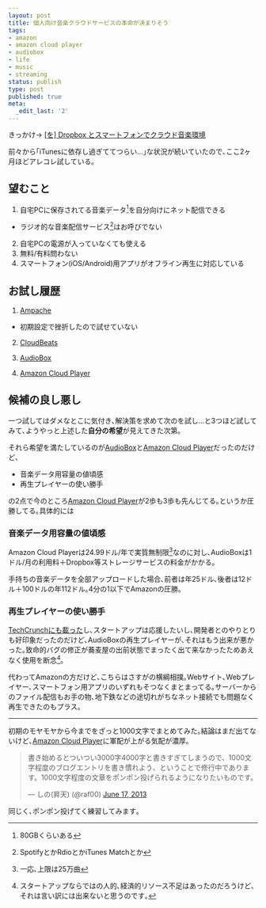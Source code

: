```yaml
---
layout: post
title: 個人向け音楽クラウドサービスの本命が決まりそう
tags:
- amazon
- amazon cloud player
- audiobox
- life
- music
- streaming
status: publish
type: post
published: true
meta:
  _edit_last: '2'
---
```

きっかけ-&gt; [[を] Dropbox とスマートフォンでクラウド音楽環境][01]

前々から｢iTunesに依存し過ぎててつらい...｣な状況が続いていたので､ここ2ヶ月ほどアレコレ試している｡

## 望むこと

1. 自宅PCに保存されてる音楽データ[^01]を自分向けにネット配信できる
  - ラジオ的な音楽配信サービス[^02]はお呼びでない
2. 自宅PCの電源が入っていなくても使える
3. 無料/有料問わない
5. スマートフォン(iOS/Android)用アプリがオフライン再生に対応している

## お試し履歴

1. [Ampache][02]

  - 初期設定で挫折したので試せていない

2. [CloudBeats][03]

3. [AudioBox][04]

4. [Amazon Cloud Player][05]

## 候補の良し悪し

一つ試してはダメなとこに気付き､解決策を求めて次のを試し...と3つほど試してみて､ようやっと上述した**自分の希望**が見えてきた次第｡

それら希望を満たしているのが[AudioBox][04]と[Amazon Cloud Player][05]だったのだけど､

- 音楽データ用容量の値頃感
- 再生プレイヤーの使い勝手

の2点で今のところ[Amazon Cloud Player][05]が2歩も3歩も先んじてる｡というか圧勝してる｡具体的には

### 音楽データ用容量の値頃感

Amazon Cloud Playerは24.99ドル/年で実質無制限[^03]なのに対し､AudioBoxは1ドル/月の利用料＋Dropbox等ストレージサービスの料金がかかる｡

手持ちの音楽データを全部アップロードした場合､前者は年25ドル､後者は12ドル＋100ドルの年112ドル｡4分の1以下でAmazonの圧勝｡

### 再生プレイヤーの使い勝手

[TechCrunchにも載った][06]し､スタートアップは応援したいし､開発者とのやりとりも好印象だったのだけど､AudioBoxの再生プレイヤーが､それはもう出来が悪かった｡致命的バグの修正が蕎麦屋の出前状態でまったく出て来なかったためあえなく使用を断念[^04]｡

代わってAmazonの方だけど､こちらはさすがの横綱相撲｡Webサイト､Webプレイヤー､スマートフォン用アプリのいずれもそつなくまとまってる｡サーバーからのファイル配信もお手の物､地下鉄などの途切れがちなネット接続でも問題なく再生できたのもプラス｡

-----------

初期のモヤモヤから今までをざっと1000文字でまとめてみた｡結論はまだ出てないけど､[Amazon Cloud Player][05]に軍配が上がる気配が濃厚｡

<blockquote class="twitter-tweet"><p>書き始めるとついつい3000字4000字と書きすぎてしまうので、1000文字程度のブログエントリを書き慣れよう、ということで修行中であります。1000文字程度の文章をポンポン投げられるようになりたいものです。</p>&mdash; しの(昇天) (@raf00) <a href="https://twitter.com/raf00/statuses/346449049743941632">June 17, 2013</a></blockquote>


同じく､ポンポン投げてく練習してみます｡

[01]: http://chalow.net/2013-04-05-3.html
[02]: http://www.ampache.org/
[03]: https://itunes.apple.com/jp/app/cloud-music-player-skydrive/id573192227
[04]: http://audiobox.fm/
[05]: http://www.amazon.com/gp/dmusic/marketing/CloudPlayerLaunchPage/ref=sa_menu_mp3_acp
[06]: http://techcrunch.com/2013/02/04/audiobox-ios/

[^01]: 80GBくらいある

[^02]: SpotifyとかRdioとかiTunes Matchとか

[^03]: 一応､上限は25万曲

[^04]: スタートアップならではの人的､経済的リソース不足はあったのだろうけど､それは言い訳には出来ないと思うのです｡
